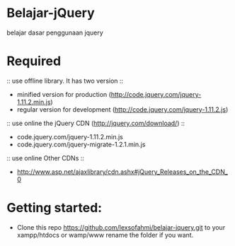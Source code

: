 # Belajar-jQuery
belajar dasar penggunaan jquery

# Required
:: use offline library. It has two version ::
- minified version for production (http://code.jquery.com/jquery-1.11.2.min.js)
- regular version for development (http://code.jquery.com/jquery-1.11.2.js)

:: use online the jQuery CDN (http://jquery.com/download/) ::
- code.jquery.com/jquery-1.11.2.min.js
- code.jquery.com/jquery-migrate-1.2.1.min.js

:: use online Other CDNs ::
- http://www.asp.net/ajaxlibrary/cdn.ashx#jQuery_Releases_on_the_CDN_0

# Getting started:
- Clone this repo https://github.com/lexsofahmi/belajar-jquery.git to your xampp/htdocs or wamp/www rename the folder if you want.